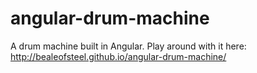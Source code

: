 # angular-drum-machine

A drum machine built in Angular.  Play around with it here: http://bealeofsteel.github.io/angular-drum-machine/
